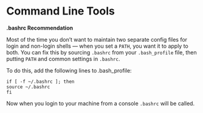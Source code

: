 # Command Line Tools #

**.bashrc Recommendation**

Most of the time you don’t want to maintain two separate config files for login and non-login shells — when you set a `PATH`, you want it to apply to both. You can fix this by sourcing `.bashrc` from your `.bash_profile` file, then putting `PATH` and common settings in `.bashrc`. 
 
To do this, add the following lines to .bash_profile: 
``` 
if [ -f ~/.bashrc ]; then  
source ~/.bashrc  
fi
```

Now when you login to your machine from a console `.bashrc` will be called.
